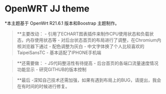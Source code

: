 # OpenWRT JJ theme

*本主题基于 OpenWrt R21.6.1 版本和Boostrap 主题制作。

>**主要改动：
    - 引用了ECHART图表插件来制作CPU使用状态和负载状态，内存使用状态等
    - 对后台状态首页的布局进行了调整，在Chromium内核浏览器下通过
    - 配色调整为灰白
    - 中文字体换了个人比较喜欢的TaipeiSansTC
    - 基本适配了IPHONE手机端

>**还需要做：
    - JS代码整洁性有待提高
    - 后台首页的各端口流量速度情况功能显示
    - 研究GITHUB的版本控制

>**最后
    -深知自己技术还需加强，如果有遇到布局上的BUG，请提出，我会在有时间的时候进行修复。